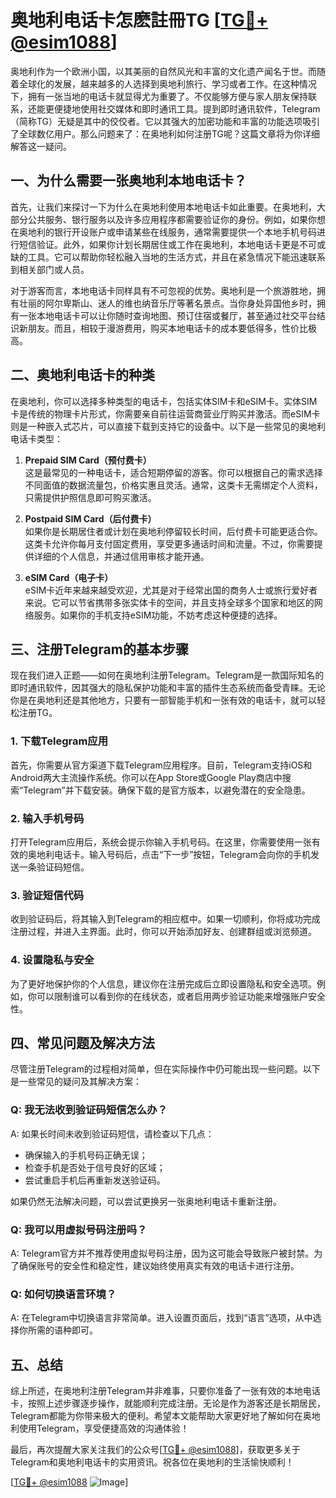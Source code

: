 # 奥地利电话卡怎麽註冊TG [[TG💪+ @esim1088](https://t.me/s/esim1088)]

奥地利作为一个欧洲小国，以其美丽的自然风光和丰富的文化遗产闻名于世。而随着全球化的发展，越来越多的人选择到奥地利旅行、学习或者工作。在这种情况下，拥有一张当地的电话卡就显得尤为重要了。不仅能够方便与家人朋友保持联系，还能更便捷地使用社交媒体和即时通讯工具。提到即时通讯软件，Telegram（简称TG）无疑是其中的佼佼者。它以其强大的加密功能和丰富的功能选项吸引了全球数亿用户。那么问题来了：在奥地利如何注册TG呢？这篇文章将为你详细解答这一疑问。

## 一、为什么需要一张奥地利本地电话卡？

首先，让我们来探讨一下为什么在奥地利使用本地电话卡如此重要。在奥地利，大部分公共服务、银行服务以及许多应用程序都需要验证你的身份。例如，如果你想在奥地利的银行开设账户或申请某些在线服务，通常需要提供一个本地手机号码进行短信验证。此外，如果你计划长期居住或工作在奥地利，本地电话卡更是不可或缺的工具。它可以帮助你轻松融入当地的生活方式，并且在紧急情况下能迅速联系到相关部门或人员。

对于游客而言，本地电话卡同样具有不可忽视的优势。奥地利是一个旅游胜地，拥有壮丽的阿尔卑斯山、迷人的维也纳音乐厅等著名景点。当你身处异国他乡时，拥有一张本地电话卡可以让你随时查询地图、预订住宿或餐厅，甚至通过社交平台结识新朋友。而且，相较于漫游费用，购买本地电话卡的成本要低得多，性价比极高。

## 二、奥地利电话卡的种类

在奥地利，你可以选择多种类型的电话卡，包括实体SIM卡和eSIM卡。实体SIM卡是传统的物理卡片形式，你需要亲自前往运营商营业厅购买并激活。而eSIM卡则是一种嵌入式芯片，可以直接下载到支持它的设备中。以下是一些常见的奥地利电话卡类型：

1. **Prepaid SIM Card（预付费卡）**  
   这是最常见的一种电话卡，适合短期停留的游客。你可以根据自己的需求选择不同面值的数据流量包，价格实惠且灵活。通常，这类卡无需绑定个人资料，只需提供护照信息即可购买激活。

2. **Postpaid SIM Card（后付费卡）**  
   如果你是长期居住者或计划在奥地利停留较长时间，后付费卡可能更适合你。这类卡允许你每月支付固定费用，享受更多通话时间和流量。不过，你需要提供详细的个人信息，并通过信用审核才能开通。

3. **eSIM Card（电子卡）**  
   eSIM卡近年来越来越受欢迎，尤其是对于经常出国的商务人士或旅行爱好者来说。它可以节省携带多张实体卡的空间，并且支持全球多个国家和地区的网络服务。如果你的手机支持eSIM功能，不妨考虑这种便捷的选择。

## 三、注册Telegram的基本步骤

现在我们进入正题——如何在奥地利注册Telegram。Telegram是一款国际知名的即时通讯软件，因其强大的隐私保护功能和丰富的插件生态系统而备受青睐。无论你是在奥地利还是其他地方，只要有一部智能手机和一张有效的电话卡，就可以轻松注册TG。

### 1. 下载Telegram应用

首先，你需要从官方渠道下载Telegram应用程序。目前，Telegram支持iOS和Android两大主流操作系统。你可以在App Store或Google Play商店中搜索“Telegram”并下载安装。确保下载的是官方版本，以避免潜在的安全隐患。

### 2. 输入手机号码

打开Telegram应用后，系统会提示你输入手机号码。在这里，你需要使用一张有效的奥地利电话卡。输入号码后，点击“下一步”按钮，Telegram会向你的手机发送一条验证码短信。

### 3. 验证短信代码

收到验证码后，将其输入到Telegram的相应框中。如果一切顺利，你将成功完成注册过程，并进入主界面。此时，你可以开始添加好友、创建群组或浏览频道。

### 4. 设置隐私与安全

为了更好地保护你的个人信息，建议你在注册完成后立即设置隐私和安全选项。例如，你可以限制谁可以看到你的在线状态，或者启用两步验证功能来增强账户安全性。

## 四、常见问题及解决方法

尽管注册Telegram的过程相对简单，但在实际操作中仍可能出现一些问题。以下是一些常见的疑问及其解决方案：

### Q: 我无法收到验证码短信怎么办？

A: 如果长时间未收到验证码短信，请检查以下几点：
- 确保输入的手机号码正确无误；
- 检查手机是否处于信号良好的区域；
- 尝试重启手机后再重新发送验证码。

如果仍然无法解决问题，可以尝试更换另一张奥地利电话卡重新注册。

### Q: 我可以用虚拟号码注册吗？

A: Telegram官方并不推荐使用虚拟号码注册，因为这可能会导致账户被封禁。为了确保账号的安全性和稳定性，建议始终使用真实有效的电话卡进行注册。

### Q: 如何切换语言环境？

A: 在Telegram中切换语言非常简单。进入设置页面后，找到“语言”选项，从中选择你所需的语种即可。

## 五、总结

综上所述，在奥地利注册Telegram并非难事，只要你准备了一张有效的本地电话卡，按照上述步骤逐步操作，就能顺利完成注册。无论是作为游客还是长期居民，Telegram都能为你带来极大的便利。希望本文能帮助大家更好地了解如何在奥地利使用Telegram，享受便捷高效的沟通体验！

最后，再次提醒大家关注我们的公众号[[TG💪+ @esim1088](https://t.me/s/esim1088)]，获取更多关于Telegram和奥地利电话卡的实用资讯。祝各位在奥地利的生活愉快顺利！

[[TG💪+ @esim1088](https://t.me/s/esim1088) ![Image](https://i.postimg.cc/4NQfJmqS/Snipaste-2025-05-13-00-14-12.png)]